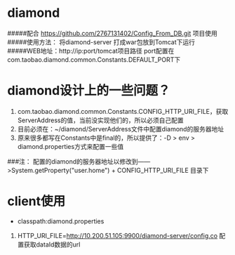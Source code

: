 diamond
=======

#####配合 https://github.com/2767131402/Config_From_DB.git 项目使用
#####使用方法： 将diamond-server 打成war包放到Tomcat下运行
#####WEB地址：http://ip:port/tomcat项目路径  port配置在com.taobao.diamond.common.Constants.DEFAULT_PORT下

diamond设计上的一些问题？
==
1. com.taobao.diamond.common.Constants.CONFIG_HTTP_URI_FILE，获取ServerAddress的值，当前没实现他们的，所以必须自己配置
1. 目前必须在：~/diamond/ServerAddress文件中配置diamond的服务器地址
1. 原来很多都写在Constants中是final的，所以提供了：-D > env > diamond.properties方式来配置一些值

###注： 配置的diamond的服务器地址以修改到——>System.getProperty("user.home") + CONFIG_HTTP_URI_FILE 目录下

client使用
==
* classpath:diamond.properties
 1. HTTP_URI_FILE=http://10.200.51.105:9900/diamond-server/config.co 配置获取dataId数据的url
